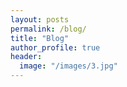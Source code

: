 ```yaml
---
layout: posts
permalink: /blog/
title: "Blog"
author_profile: true
header:
  image: "/images/3.jpg"
---
```


